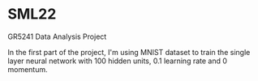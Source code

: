 # SML22
GR5241 Data Analysis Project

In the first part of the project, I'm using MNIST dataset to train the single layer neural network with 100 hidden units, 0.1 learning rate and 0 momentum.
